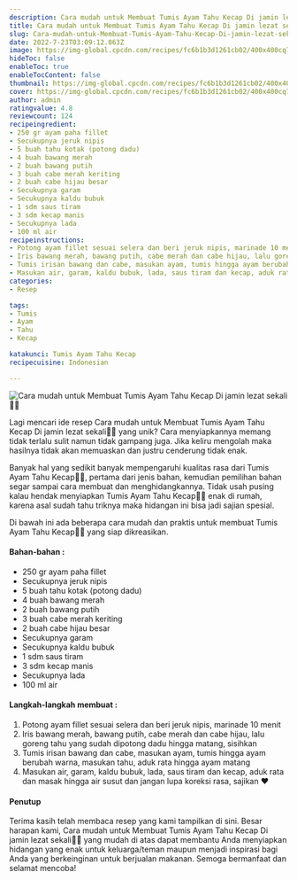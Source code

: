 ```yaml
---
description: Cara mudah untuk Membuat Tumis Ayam Tahu Kecap Di jamin lezat sekali"
title: Cara mudah untuk Membuat Tumis Ayam Tahu Kecap Di jamin lezat sekali
slug: Cara-mudah-untuk-Membuat-Tumis-Ayam-Tahu-Kecap-Di-jamin-lezat-sekali
date: 2022-7-23T03:09:12.063Z
image: https://img-global.cpcdn.com/recipes/fc6b1b3d1261cb02/400x400cq70/photo.jpg
hideToc: false
enableToc: true
enableTocContent: false
thumbnail: https://img-global.cpcdn.com/recipes/fc6b1b3d1261cb02/400x400cq70/photo.jpg
cover: https://img-global.cpcdn.com/recipes/fc6b1b3d1261cb02/400x400cq70/photo.jpg
author: admin
ratingvalue: 4.8
reviewcount: 124
recipeingredient:
- 250 gr ayam paha fillet
- Secukupnya jeruk nipis
- 5 buah tahu kotak (potong dadu)
- 4 buah bawang merah
- 2 buah bawang putih
- 3 buah cabe merah keriting
- 2 buah cabe hijau besar
- Secukupnya garam
- Secukupnya kaldu bubuk
- 1 sdm saus tiram
- 3 sdm kecap manis
- Secukupnya lada
- 100 ml air
recipeinstructions:
- Potong ayam fillet sesuai selera dan beri jeruk nipis, marinade 10 menit
- Iris bawang merah, bawang putih, cabe merah dan cabe hijau, lalu goreng tahu yang sudah dipotong dadu hingga matang, sisihkan
- Tumis irisan bawang dan cabe, masukan ayam, tumis hingga ayam berubah warna, masukan tahu, aduk rata hingga ayam matang
- Masukan air, garam, kaldu bubuk, lada, saus tiram dan kecap, aduk rata dan masak hingga air susut dan jangan lupa koreksi rasa, sajikan ❤
categories:
- Resep

tags:
- Tumis
- Ayam
- Tahu
- Kecap

katakunci: Tumis Ayam Tahu Kecap
recipecuisine: Indonesian

---
```


![Cara mudah untuk Membuat Tumis Ayam Tahu Kecap Di jamin lezat sekali👩‍🍳](https://img-global.cpcdn.com/recipes/fc6b1b3d1261cb02/400x400cq70/photo.jpg)

Lagi mencari ide resep Cara mudah untuk Membuat Tumis Ayam Tahu Kecap Di jamin lezat sekali👩‍🍳 yang unik? Cara menyiapkannya memang tidak terlalu sulit namun tidak gampang juga. Jika keliru mengolah maka hasilnya tidak akan memuaskan dan justru cenderung tidak enak.

Banyak hal yang sedikit banyak mempengaruhi kualitas rasa dari Tumis Ayam Tahu Kecap👩‍🍳, pertama dari jenis bahan, kemudian pemilihan bahan segar sampai cara membuat dan menghidangkannya. Tidak usah pusing kalau hendak menyiapkan Tumis Ayam Tahu Kecap👩‍🍳 enak di rumah, karena asal sudah tahu triknya maka hidangan ini bisa jadi sajian spesial.

Di bawah ini ada beberapa cara mudah dan praktis untuk membuat Tumis Ayam Tahu Kecap👩‍🍳 yang siap dikreasikan.

<!--inarticleads1-->

#### Bahan-bahan :

- 250 gr ayam paha fillet
- Secukupnya jeruk nipis
- 5 buah tahu kotak (potong dadu)
- 4 buah bawang merah
- 2 buah bawang putih
- 3 buah cabe merah keriting
- 2 buah cabe hijau besar
- Secukupnya garam
- Secukupnya kaldu bubuk
- 1 sdm saus tiram
- 3 sdm kecap manis
- Secukupnya lada
- 100 ml air

<!--inarticleads2-->

#### Langkah-langkah membuat :

1. Potong ayam fillet sesuai selera dan beri jeruk nipis, marinade 10 menit
1. Iris bawang merah, bawang putih, cabe merah dan cabe hijau, lalu goreng tahu yang sudah dipotong dadu hingga matang, sisihkan
1. Tumis irisan bawang dan cabe, masukan ayam, tumis hingga ayam berubah warna, masukan tahu, aduk rata hingga ayam matang
1. Masukan air, garam, kaldu bubuk, lada, saus tiram dan kecap, aduk rata dan masak hingga air susut dan jangan lupa koreksi rasa, sajikan ❤

#### Penutup

Terima kasih telah membaca resep yang kami tampilkan di sini. Besar harapan kami, Cara mudah untuk Membuat Tumis Ayam Tahu Kecap Di jamin lezat sekali👩‍🍳 yang mudah di atas dapat membantu Anda menyiapkan hidangan yang enak untuk keluarga/teman maupun menjadi inspirasi bagi Anda yang berkeinginan untuk berjualan makanan. Semoga bermanfaat dan selamat mencoba!